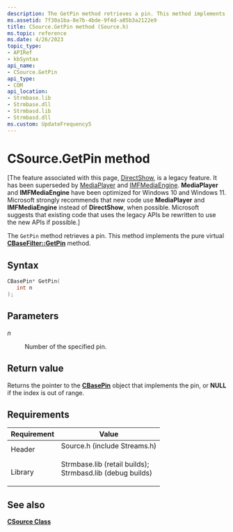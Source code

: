 ```yaml
---
description: The GetPin method retrieves a pin. This method implements the pure virtual CBaseFilter::GetPin method.
ms.assetid: 7f30a1ba-8e7b-4bde-9f4d-a85b3a2122e9
title: CSource.GetPin method (Source.h)
ms.topic: reference
ms.date: 4/26/2023
topic_type: 
- APIRef
- kbSyntax
api_name: 
- CSource.GetPin
api_type: 
- COM
api_location: 
- Strmbase.lib
- Strmbase.dll
- Strmbasd.lib
- Strmbasd.dll
ms.custom: UpdateFrequency5
---
```


# CSource.GetPin method

\[The feature associated with this page, [DirectShow](/windows/win32/directshow/directshow), is a legacy feature. It has been superseded by [MediaPlayer](/uwp/api/Windows.Media.Playback.MediaPlayer) and [IMFMediaEngine](/windows/win32/api/mfmediaengine/nn-mfmediaengine-imfmediaengine). **MediaPlayer** and **IMFMediaEngine** have been optimized for Windows 10 and Windows 11. Microsoft strongly recommends that new code use **MediaPlayer** and **IMFMediaEngine** instead of **DirectShow**, when possible. Microsoft suggests that existing code that uses the legacy APIs be rewritten to use the new APIs if possible.\]

The `GetPin` method retrieves a pin. This method implements the pure virtual [**CBaseFilter::GetPin**](cbasefilter-getpin.md) method.

## Syntax


```C++
CBasePin* GetPin(
   int n
);
```



## Parameters

<dl> <dt>

*n* 
</dt> <dd>

Number of the specified pin.

</dd> </dl>

## Return value

Returns the pointer to the [**CBasePin**](cbasepin.md) object that implements the pin, or **NULL** if the index is out of range.

## Requirements



| Requirement | Value |
|--------------------|--------------------------------------------------------------------------------------------------------------------------------------------------------------------------------------------|
| Header<br/>  | <dl> <dt>Source.h (include Streams.h)</dt> </dl>                                                                                    |
| Library<br/> | <dl> <dt>Strmbase.lib (retail builds); </dt> <dt>Strmbasd.lib (debug builds)</dt> </dl> |



## See also

<dl> <dt>

[**CSource Class**](csource.md)
</dt> </dl>

 

 




